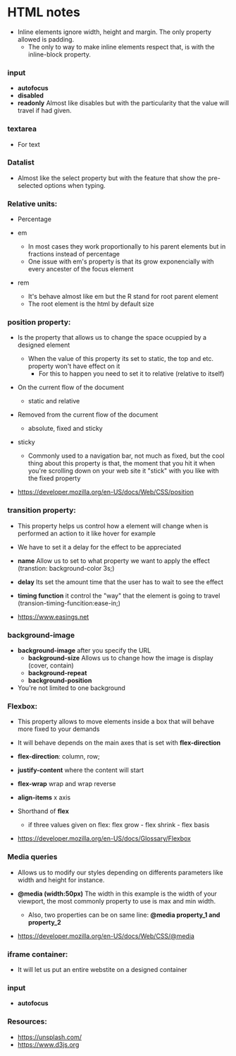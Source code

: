 # HTML notes

- Inline elements ignore width, height and margin. The only property allowed is padding.
  - The only to way to make inline elements respect that, is with the inline-block property.

### input

- **autofocus**
- **disabled**
- **readonly** Almost like disables but with the particularity that the value will travel if had given.

### textarea

- For text

### Datalist

- Almost like the select property but with the feature that show the pre-selected options when typing.

### Relative units:

- Percentage

- em
  - In most cases they work proportionally to his parent elements but in fractions instead of percentage
  - One issue with em's property is that its grow exponencially with every ancester of the focus element
- rem
  - It's behave almost like em but the R stand for root parent element
  - The root element is the html by default size

### position property:

- Is the property that allows us to change the space ocuppied by a designed element

  - When the value of this property its set to static, the top and etc. property won't have effect on it
    - For this to happen you need to set it to relative (relative to itself)

- On the current flow of the document
  - static and relative
- Removed from the current flow of the document

  - absolute, fixed and sticky

- sticky

  - Commonly used to a navigation bar, not much as fixed, but the cool thing about this property is that, the moment that you hit it when you're scrolling down on your web site it "stick" with you like with the fixed property

- https://developer.mozilla.org/en-US/docs/Web/CSS/position

### transition property:

- This property helps us control how a element will change when is performed an action to it like hover for example

- We have to set it a delay for the effect to be appreciated

- **name** Allow us to set to what property we want to apply the effect (transtion: background-color 3s;)

- **delay** Its set the amount time that the user has to wait to see the effect

- **timing function** it control the "way" that the element is going to travel (transion-timing-funcition:ease-in;)

- https://www.easings.net

### background-image

- **background-image** after you specify the URL
  - **background-size** Allows us to change how the image is display (cover, contain)
  - **background-repeat**
  - **background-position**
- You're not limited to one background

### Flexbox:

- This property allows to move elements inside a box that will behave more fixed to your demands
- It will behave depends on the main axes that is set with **flex-direction**
- **flex-direction**: column, row;
- **justify-content** where the content will start
- **flex-wrap** wrap and wrap reverse
- **align-items** x axis
- Shorthand of **flex**

  - if three values given on flex: flex grow - flex shrink - flex basis

- https://developer.mozilla.org/en-US/docs/Glossary/Flexbox

### Media queries

- Allows us to modify our styles depending on differents parameters like width and height for instance.

- **@media (width:50px)** The width in this example is the width of your viewport, the most commonly property to use is max and min width.
  - Also, two properties can be on same line: **@media property_1 and property_2**
- https://developer.mozilla.org/en-US/docs/Web/CSS/@media

### iframe container:

- It will let us put an entire webstite on a designed container

### input

- **autofocus**

### Resources:

- https://unsplash.com/
- https://www.d3js.org
